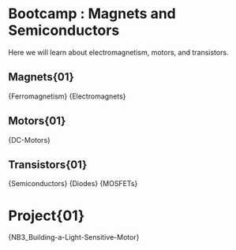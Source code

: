 # Bootcamp : Magnets and Semiconductors
Here we will learn about electromagnetism, motors, and transistors.

## Magnets{01}
{Ferromagnetism}
{Electromagnets}

## Motors{01}
{DC-Motors}

## Transistors{01}
{Semiconductors}
{Diodes}
{MOSFETs}

# Project{01}
{NB3_Building-a-Light-Sensitive-Motor}
